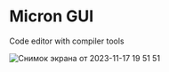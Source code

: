 # Micron GUI

Code editor with compiler tools

![Снимок экрана от 2023-11-17 19 51 51](https://github.com/kyborq/micron-gui/assets/52314985/549dbf53-fae5-4769-8a28-4874f68e6f8b)
